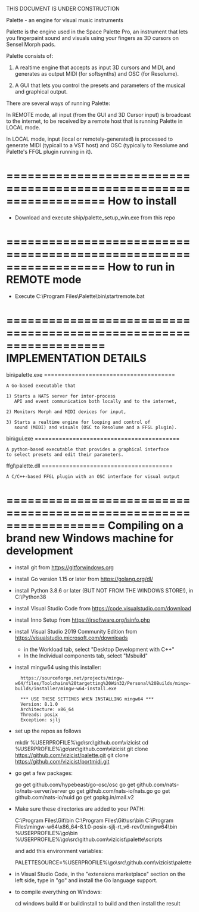 THIS DOCUMENT IS UNDER CONSTRUCTION

Palette - an engine for visual music instruments

Palette is the engine used in the Space Palette Pro,
an instrument that lets you fingerpaint sound and visuals
using your fingers as 3D cursors on Sensel Morph pads.

Palette consists of:

   1) A realtime engine that accepts as input 3D cursors and MIDI,
      and generates as output MIDI (for softsynths) and OSC (for Resolume).

   2) A GUI that lets you control the presets and parameters of
      the musical and graphical output.

There are several ways of running Palette:

   In REMOTE mode, all input (from the GUI and 3D Cursor input) is
   broadcast to the internet, to be received by a remote host
   that is running Palette in LOCAL mode.

   In LOCAL mode, input (local or remotely-generated) is processed
   to generate MIDI (typicall to a VST host) and OSC (typically
   to Resolume and Palette's FFGL plugin running in it).

==================================================================
How to install
==================================================================

- Download and execute ship/palette_setup_win.exe from this repo

==================================================================
How to run in REMOTE mode
==================================================================
- Execute C:\Program Files\Palette\bin\startremote.bat

==================================================================
IMPLEMENTATION DETAILS
==================================================================

bin\palette.exe ======================================

	A Go-based executable that

	1) Starts a NATS server for inter-process
	   API and event communication both locally and to the internet,

	2) Monitors Morph and MIDI devices for input,

	3) Starts a realtime engine for looping and control of
	   sound (MIDI) and visuals (OSC to Resolume and a FFGL plugin).

bin\gui.exe ==========================================

	A python-based executable that provides a graphical interface
	to select presets and edit their parameters.

ffgl\palette.dll ======================================

	A C/C++-based FFGL plugin with an OSC interface for visual output

==================================================================
Compiling on a brand new Windows machine for development
==================================================================

- install git from https://gitforwindows.org

- install Go version 1.15 or later from https://golang.org/dl/

- install Python 3.8.6 or later (BUT NOT FROM THE WINDOWS STORE!), in C:\Python38

- install Visual Studio Code from https://code.visualstudio.com/download

- install Inno Setup from https://jrsoftware.org/isinfo.php

- install Visual Studio 2019 Community Edition from https://visualstudio.microsoft.com/downloads

	- in the Workload tab, select "Desktop Development with C++"
	- In the Individual components tab, select "Msbuild"

- install mingw64 using this installer:

        https://sourceforge.net/projects/mingw-w64/files/Toolchains%20targetting%20Win32/Personal%20Builds/mingw-builds/installer/mingw-w64-install.exe

        *** USE THESE SETTINGS WHEN INSTALLING mingw64 ***
        Version: 8.1.0
        Architecture: x86_64
        Threads: posix
        Exception: sjlj

- set up the repos as follows

	mkdir %USERPROFILE%\go\src\github.com\vizicist
	cd %USERPROFILE%\go\src\github.com\vizicist
	git clone https://github.com/vizicist/palette.git
	git clone https://github.com/vizicist/portmidi.git

- go get a few packages:

	go get github.com/hypebeast/go-osc/osc
	go get github.com/nats-io/nats-server/server
	go get github.com/nats-io/nats.go
	go get github.com/nats-io/nuid
	go get gopkg.in/mail.v2

- Make sure these directories are added to your PATH:

	C:\Program Files\Git\bin
	C:\Program Files\Git\usr\bin
	C:\Program Files\mingw-w64\x86_64-8.1.0-posix-sjlj-rt_v6-rev0\mingw64\bin
	%USERPROFILE%\go\bin
	%USERPROFILE%\go\src\github.com\vizicist\palette\scripts

  and add this environment variables:

	PALETTESOURCE=%USERPROFILE%\go\src\github.com\vizicist\palette

- in Visual Studio Code, in the "extensions marketplace" section on the left side,
    type in "go" and install the Go language support.

- to compile everything on Windows:

	cd windows
        build        # or buildinstall to build and then install the result
